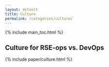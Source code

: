 ```yaml
---
layout: default
title: Culture
permalink: /categories/culture/
---
```


{% include main_toc.html %}

## Culture for RSE-ops vs. DevOps

<div class="card">

{% include paper/culture.html %}

</div>
